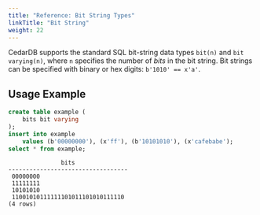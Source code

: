 ```yaml
---
title: "Reference: Bit String Types"
linkTitle: "Bit String"
weight: 22
---
```


CedarDB supports the standard SQL bit-string data types `bit(n)` and `bit varying(n)`, where `n` specifies the number of
*bits* in the bit string.
Bit strings can be specified with binary or hex digits: `b'1010' == x'a'`.

## Usage Example
```sql
create table example (
    bits bit varying
);
insert into example 
    values (b'00000000'), (x'ff'), (b'10101010'), (x'cafebabe');
select * from example;
```

```
               bits               
----------------------------------
 00000000
 11111111
 10101010
 11001010111111101011101010111110
(4 rows)
```
